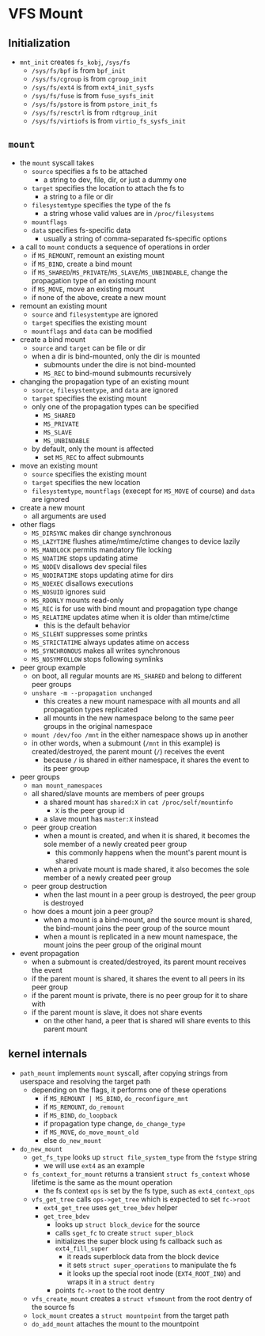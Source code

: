 VFS Mount
=========

## Initialization

- `mnt_init` creates `fs_kobj`, `/sys/fs`
  - `/sys/fs/bpf` is from `bpf_init`
  - `/sys/fs/cgroup` is from `cgroup_init`
  - `/sys/fs/ext4` is from `ext4_init_sysfs`
  - `/sys/fs/fuse` is from `fuse_sysfs_init`
  - `/sys/fs/pstore` is from `pstore_init_fs`
  - `/sys/fs/resctrl` is from `rdtgroup_init`
  - `/sys/fs/virtiofs` is from `virtio_fs_sysfs_init`

## `mount`

- the `mount` syscall takes
  - `source` specifies a fs to be attached
    - a string to dev, file, dir, or just a dummy one
  - `target` specifies the location to attach the fs to
    - a string to a file or dir
  - `filesystemtype` specifies the type of the fs
    - a string whose valid values are in `/proc/filesystems`
  - `mountflags`
  - `data` specifies fs-specific data
    - usually a string of comma-separated fs-specific options
- a call to `mount` conducts a sequence of operations in order
  - if `MS_REMOUNT`, remount an existing mount
  - if `MS_BIND`, create a bind mount
  - if `MS_SHARED`/`MS_PRIVATE`/`MS_SLAVE`/`MS_UNBINDABLE`, change the
    propagation type of an existing mount
  - if `MS_MOVE`, move an existing mount
  - if none of the above, create a new mount
- remount an existing mount
  - `source` and `filesystemtype` are ignored
  - `target` specifies the existing mount
  - `mountflags` and `data` can be modified
- create a bind mount
  - `source` and `target` can be file or dir
  - when a dir is bind-mounted, only the dir is mounted
    - submounts under the dire is not bind-mounted
    - `MS_REC` to bind-mound submounts recursively
- changing the propagation type of an existing mount
  - `source`, `filesystemtype`, and `data` are ignored
  - `target` specifies the existing mount
  - only one of the propagation types can be specified
    - `MS_SHARED`
    - `MS_PRIVATE`
    - `MS_SLAVE`
    - `MS_UNBINDABLE`
  - by default, only the mount is affected
    - set `MS_REC` to affect submounts
- move an existing mount
  - `source` specifies the existing mount
  - `target` specifies the new location
  - `filesystemtype`, `mountflags` (execept for `MS_MOVE` of course) and
    `data` are ignored
- create a new mount
  - all arguments are used
- other flags
  - `MS_DIRSYNC` makes dir change synchronous
  - `MS_LAZYTIME` flushes atime/mtime/ctime changes to device lazily
  - `MS_MANDLOCK` permits mandatory file locking
  - `MS_NOATIME` stops updating atime
  - `MS_NODEV` disallows dev special files
  - `MS_NODIRATIME` stops updating atime for dirs
  - `MS_NOEXEC` disallows executions
  - `MS_NOSUID` ignores suid
  - `MS_RDONLY` mounts read-only
  - `MS_REC` is for use with bind mount and propagation type change
  - `MS_RELATIME` updates atime when it is older than mtime/ctime
    - this is the default behavior
  - `MS_SILENT` suppresses some printks
  - `MS_STRICTATIME` always updates atime on access
  - `MS_SYNCHRONOUS` makes all writes synchronous
  - `MS_NOSYMFOLLOW` stops following symlinks
- peer group example
  - on boot, all regular mounts are `MS_SHARED` and belong to different peer
    groups
  - `unshare -m --propagation unchanged`
    - this creates a new mount namespace with all mounts and all propagation
      types replicated
    - all mounts in the new namespace belong to the same peer groups in the
      original namespace
  - `mount /dev/foo /mnt` in the either namespace shows up in another
  - in other words, when a submount (`/mnt` in this example) is
    created/destroyed, the parent mount (`/`) receives the event
    - because `/` is shared in either namespace, it shares the event to its
      peer group
- peer groups
  - `man mount_namespaces`
  - all shared/slave mounts are members of peer groups
    - a shared mount has `shared:X` in `cat /proc/self/mountinfo`
      - `X` is the peer group id
    - a slave mount has `master:X` instead
  - peer group creation
    - when a mount is created, and when it is shared, it becomes the sole
      member of a newly created peer group
      - this commonly happens when the mount's parent mount is shared
    - when a private mount is made shared, it also becomes the sole member of
      a newly created peer group
  - peer group destruction
    - when the last mount in a peer group is destroyed, the peer group is
      destroyed
  - how does a mount join a peer group?
    - when a mount is a bind-mount, and the source mount is shared, the
      bind-mount joins the peer group of the source mount
    - when a mount is replicated in a new mount namespace, the mount joins the
      peer group of the original mount
- event propagation
  - when a submount is created/destroyed, its parent mount receives the event
  - if the parent mount is shared, it shares the event to all peers in its
    peer group
  - if the parent mount is private, there is no peer group for it to share
    with
  - if the parent mount is slave, it does not share events
    - on the other hand, a peer that is shared will share events to this
      parent mount

## kernel internals

- `path_mount` implements `mount` syscall, after copying strings from
  userspace and resolving the target path
  - depending on the flags, it performs one of these operations
    - if `MS_REMOUNT | MS_BIND`, `do_reconfigure_mnt`
    - if `MS_REMOUNT`, `do_remount`
    - if `MS_BIND`, `do_loopback`
    - if propagation type change, `do_change_type`
    - if `MS_MOVE`, `do_move_mount_old`
    - else `do_new_mount`
- `do_new_mount`
  - `get_fs_type` looks up `struct file_system_type` from the `fstype` string
    - we will use `ext4` as an example
  - `fs_context_for_mount` returns a transient `struct fs_context` whose
    lifetime is the same as the mount operation
    - the fs context `ops` is set by the fs type, such as `ext4_context_ops`
  - `vfs_get_tree` calls `ops->get_tree` which is expected to set `fc->root`
    - `ext4_get_tree` uses `get_tree_bdev` helper
    - `get_tree_bdev`
      - looks up `struct block_device` for the source
      - calls `sget_fc` to create `struct super_block`
      - initializes the super block using fs callback such as
        `ext4_fill_super`
        - it reads superblock data from the block device
        - it sets `struct super_operations` to manipulate the fs
        - it looks up the special root inode (`EXT4_ROOT_INO`) and wraps it in
          a `struct dentry`
      - points `fc->root` to the root dentry
  - `vfs_create_mount` creates a `struct vfsmount` from the root dentry of the
    source fs
  - `lock_mount` creates a `struct mountpoint` from the target path
  - `do_add_mount` attaches the mount to the mountpoint
